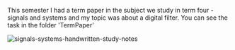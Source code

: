 
This semester I had a term paper in the subject we study in term four - signals and systems and my topic was about a digital filter. You can see the task in the folder 'TermPaper'

![signals-systems-handwritten-study-notes](https://github.com/Stefan1354/Signals-and-Systems/assets/101529092/b961fbf8-d6bb-4cdb-aece-70586157aece)
